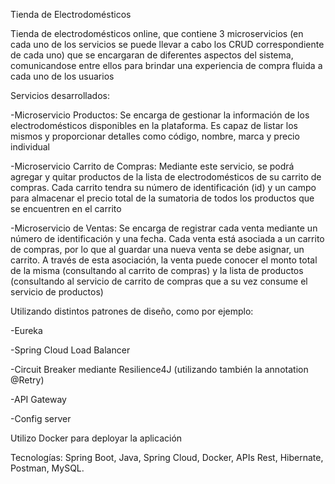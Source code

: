 Tienda de Electrodomésticos

Tienda de electrodomésticos online, que contiene 3 microservicios (en cada uno de los servicios se puede llevar a cabo los CRUD correspondiente de cada uno) que se encargaran de diferentes aspectos del sistema, comunicandose entre ellos para brindar una experiencia de compra fluida a cada uno de los usuarios

Servicios desarrollados:

-Microservicio Productos: Se encarga de gestionar la información de los electrodomésticos disponibles en la plataforma. Es capaz de listar los mismos y proporcionar detalles como código, nombre, marca y precio individual

-Microservicio Carrito de Compras: Mediante este servicio, se podrá agregar y quitar productos de la lista de electrodomésticos de su carrito de compras. Cada carrito tendra su número de identificación (id) y un campo para almacenar el precio total de la sumatoria de todos los productos que se encuentren en el carrito

-Microservicio de Ventas: Se encarga de registrar cada venta mediante un número de identificación y una fecha. Cada venta está asociada a un carrito de compras, por lo que al guardar una nueva venta se debe asignar, un carrito. A través de esta asociación, la venta puede conocer el monto total de la misma (consultando al carrito de compras) y la lista de productos (consultando al servicio de carrito de compras que a su vez consume el servicio de productos)


Utilizando distintos patrones de diseño, como por ejemplo:

-Eureka

-Spring Cloud Load Balancer

-Circuit Breaker mediante Resilience4J (utilizando también la annotation @Retry)

-API Gateway

-Config server

Utilizo Docker para deployar la aplicación

Tecnologías: Spring Boot, Java, Spring Cloud, Docker, APIs Rest, Hibernate, Postman, MySQL.

